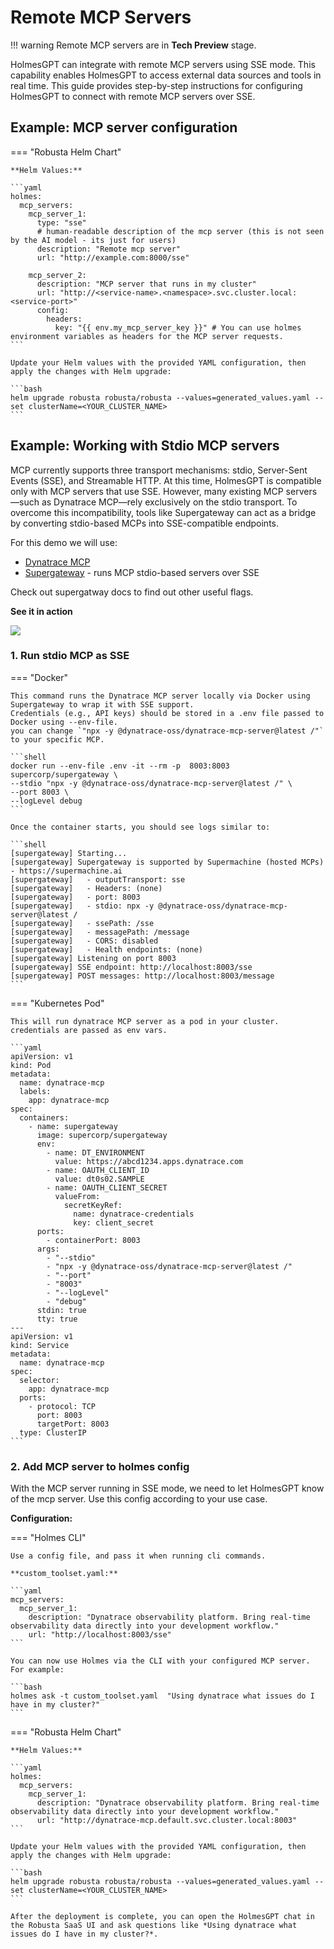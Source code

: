 # Remote MCP Servers

!!! warning
    Remote MCP servers are in **Tech Preview** stage.

HolmesGPT can integrate with remote MCP servers using SSE mode.
This capability enables HolmesGPT to access external data sources and tools in real time.
This guide provides step-by-step instructions for configuring HolmesGPT to connect with remote MCP servers over SSE.

## Example: MCP server configuration

=== "Robusta Helm Chart"

    **Helm Values:**

    ```yaml
    holmes:
      mcp_servers:
        mcp_server_1:
          type: "sse"
          # human-readable description of the mcp server (this is not seen by the AI model - its just for users)
          description: "Remote mcp server"
          url: "http://example.com:8000/sse"

        mcp_server_2:
          description: "MCP server that runs in my cluster"
          url: "http://<service-name>.<namespace>.svc.cluster.local:<service-port>"
          config:
            headers:
              key: "{{ env.my_mcp_server_key }}" # You can use holmes environment variables as headers for the MCP server requests.
    ```

    Update your Helm values with the provided YAML configuration, then apply the changes with Helm upgrade:

    ```bash
    helm upgrade robusta robusta/robusta --values=generated_values.yaml --set clusterName=<YOUR_CLUSTER_NAME>
    ```

## Example: Working with Stdio MCP servers

MCP currently supports three transport mechanisms: stdio, Server-Sent Events (SSE), and Streamable HTTP.
At this time, HolmesGPT is compatible only with MCP servers that use SSE.
However, many existing MCP servers—such as Dynatrace MCP—rely exclusively on the stdio transport.
To overcome this incompatibility, tools like Supergateway can act as a bridge by converting stdio-based MCPs into SSE-compatible endpoints.

For this demo we will use:
- [Dynatrace MCP](https://github.com/dynatrace-oss/dynatrace-mcp)
- [Supergateway](https://github.com/supercorp-ai/supergateway) - runs MCP stdio-based servers over SSE

Check out supergatway docs to find out other useful flags.

**See it in action**

<div>
    <a href="https://www.loom.com/share/1b290511b79942c7b1d672a2a4cde105">
      <img style="max-width:300px;" src="https://cdn.loom.com/sessions/thumbnails/1b290511b79942c7b1d672a2a4cde105-ed4eed3f9d70b125-full-play.gif">
    </a>
</div>

### 1. Run stdio MCP as SSE

=== "Docker"

    This command runs the Dynatrace MCP server locally via Docker using Supergateway to wrap it with SSE support.
    Credentials (e.g., API keys) should be stored in a .env file passed to Docker using --env-file.
    you can change `"npx -y @dynatrace-oss/dynatrace-mcp-server@latest /"` to your specific MCP.

    ```shell
    docker run --env-file .env -it --rm -p  8003:8003 supercorp/supergateway \
    --stdio "npx -y @dynatrace-oss/dynatrace-mcp-server@latest /" \
    --port 8003 \
    --logLevel debug
    ```

    Once the container starts, you should see logs similar to:

    ```shell
    [supergateway] Starting...
    [supergateway] Supergateway is supported by Supermachine (hosted MCPs) - https://supermachine.ai
    [supergateway]   - outputTransport: sse
    [supergateway]   - Headers: (none)
    [supergateway]   - port: 8003
    [supergateway]   - stdio: npx -y @dynatrace-oss/dynatrace-mcp-server@latest /
    [supergateway]   - ssePath: /sse
    [supergateway]   - messagePath: /message
    [supergateway]   - CORS: disabled
    [supergateway]   - Health endpoints: (none)
    [supergateway] Listening on port 8003
    [supergateway] SSE endpoint: http://localhost:8003/sse
    [supergateway] POST messages: http://localhost:8003/message
    ```

=== "Kubernetes Pod"

    This will run dynatrace MCP server as a pod in your cluster.
    credentials are passed as env vars.

    ```yaml
    apiVersion: v1
    kind: Pod
    metadata:
      name: dynatrace-mcp
      labels:
        app: dynatrace-mcp
    spec:
      containers:
        - name: supergateway
          image: supercorp/supergateway
          env:
            - name: DT_ENVIRONMENT
              value: https://abcd1234.apps.dynatrace.com
            - name: OAUTH_CLIENT_ID
              value: dt0s02.SAMPLE
            - name: OAUTH_CLIENT_SECRET
              valueFrom:
                secretKeyRef:
                  name: dynatrace-credentials
                  key: client_secret
          ports:
            - containerPort: 8003
          args:
            - "--stdio"
            - "npx -y @dynatrace-oss/dynatrace-mcp-server@latest /"
            - "--port"
            - "8003"
            - "--logLevel"
            - "debug"
          stdin: true
          tty: true
    ---
    apiVersion: v1
    kind: Service
    metadata:
      name: dynatrace-mcp
    spec:
      selector:
        app: dynatrace-mcp
      ports:
        - protocol: TCP
          port: 8003
          targetPort: 8003
      type: ClusterIP
    ```

### 2. Add MCP server to holmes config

With the MCP server running in SSE mode, we need to let HolmesGPT know of the mcp server.
Use this config according to your use case.

**Configuration:**

=== "Holmes CLI"

    Use a config file, and pass it when running cli commands.

    **custom_toolset.yaml:**

    ```yaml
    mcp_servers:
      mcp_server_1:
        description: "Dynatrace observability platform. Bring real-time observability data directly into your development workflow."
        url: "http://localhost:8003/sse"
    ```

    You can now use Holmes via the CLI with your configured MCP server. For example:

    ```bash
    holmes ask -t custom_toolset.yaml  "Using dynatrace what issues do I have in my cluster?"
    ```

=== "Robusta Helm Chart"

    **Helm Values:**

    ```yaml
    holmes:
      mcp_servers:
        mcp_server_1:
          description: "Dynatrace observability platform. Bring real-time observability data directly into your development workflow."
          url: "http://dynatrace-mcp.default.svc.cluster.local:8003"
    ```

    Update your Helm values with the provided YAML configuration, then apply the changes with Helm upgrade:

    ```bash
    helm upgrade robusta robusta/robusta --values=generated_values.yaml --set clusterName=<YOUR_CLUSTER_NAME>
    ```

    After the deployment is complete, you can open the HolmesGPT chat in the Robusta SaaS UI and ask questions like *Using dynatrace what issues do I have in my cluster?*.
